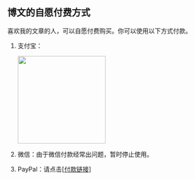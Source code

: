 <div class="inner">
<h2>博文的自愿付费方式</h2>
<p>喜欢我的文章的人，可以自愿付费购买。你可以使用以下方式付款。</p>
<ol>
<li>
<p>支付宝：</p>
<p><img src="http://www.yinwang.org/images/alipay.jpg" width="200" /></p>
</li>
<li>
<p>微信：由于微信付款经常出问题，暂时停止使用。</p>
</li>
<li>
<p>PayPal：请点击[<a href="http://paypal.me/yinwang0/5">付款链接</a>]</p>
</li>
</ol>
</div>
    